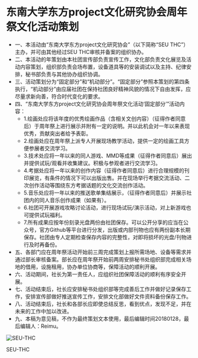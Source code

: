 # 东南大学东方project文化研究协会周年祭文化活动策划
-    一、本活动由“东南大学东方project文化研究协会”（以下简称“SEU THC”）主办，并可由其他经过SEU THC审核并备案的组织协办。
-    二、本活动的年策划由本社团宣传部负责宣传工作，文化部负责文化展览及活动内容策划，组织部负责会场布置，设备道具等的安装调试以及主持、纪律安排，秘书部负责与其他协办组织协调。
-    三、活动策划分为“固定部分”和“机动部分”。“固定部分”参照本策划的第四条执行，“机动部分”由应届社团在保持社团良好精神风貌的情况下自由发挥，应尽量求新向善，符合时代变化的要求。
-    四、“东南大学东方project文化研究协会周年祭文化活动‘固定部分’”活动内容：
        -    1.绘画处应将该年度的优秀绘画作品（含相关文创内容）（征得作者同意后）于周年祭上进行展示并附有一定的说明。并以此机会对一年以来表现优秀，贡献突出者给予表彰。
        -    2.绘画处应在周年祭上派专人开展现场教学活动，提供一定的绘画工具方便参展者交流学习。
        -    3.技术处应将一年以来的同人游戏、MMD等成果（征得作者同意后）展出并提供试玩/观看并收集建议。积极与参观者进行交流学习。
        -    4.考据处应将一年以来的创作内容（征得作者同意后）进行合理规模的刊印展览，有条件的情况下可以出版出售。并在现场举行考据交流活动、二次创作活动等围绕东方考据话题的文化交流创作活动。
        -    5.音乐处应将一年以来的推送歌单集结展示，（征得作者同意后）并展示社团内的同人音乐创作成果（如果有）。
        -    6.社团可开展游戏攻略讨论活动，进行现场试玩/演示活动，对上新游戏也可提供试玩福利。
        -    7.所有成果应按年份刻录光盘两份由社团保存。可以公开分享的应当在公众号，官方Github等平台进行分发，出版或内部刊物也应有两份副本长期保存。社团由专人定期检查保存内容的完整性，对即将损坏的光盘/刊物进行及时再备份。
-    五、各部门应在周年祭活动开始前三周完成策划上报所需场地、设备等需求并通过部长审核备案。部长应在周年祭开始前两周安排秘书处组织部完成相关场地的借用，设施租用，协办单位协商等，保障活动的顺利开展。
-    六、活动期间，社长为第一责任人，应组织社团保障活动的顺利有序安全开展。
-    七、活动结束后，社长应安排秘书处组织部等完成善后工作并做好记录保存工作，安排宣传部做好推送宣传工作，安排文化部做好文件资料备份保存工作。
-    八、活动结束后，社长和各部长应即使总结反思，看到优点，发现不足，并在未来的工作中加以改进。
-    九、本稿为意见稿，不作为最终策划文本使用，最后编辑时间20180128，最后编辑人：Reimu。


![SEU-THC][id]

[id]:https://github.com/Hakurei-Reimu-SkylarkStudio/SEU-THC/blob/master/SEU_THC_logo.png "Title"
	SEU-THC